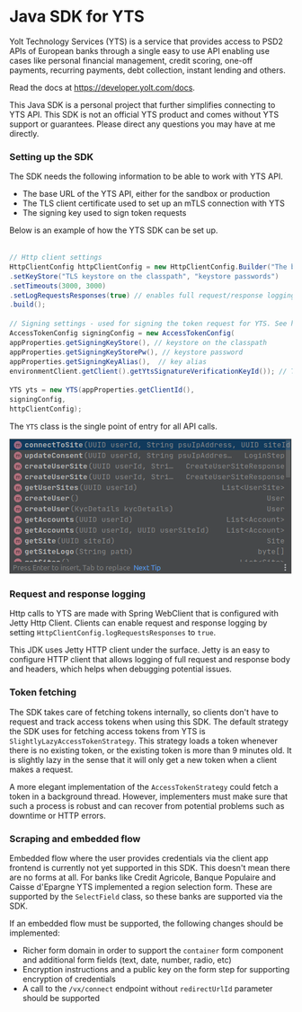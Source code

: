 # Java SDK for YTS

Yolt Technology Services (YTS) is a service that provides access to PSD2 APIs of European banks through a single easy to use
API enabling use cases like personal financial management, credit scoring, one-off payments, recurring payments, 
debt collection, instant lending and others.

Read the docs at https://developer.yolt.com/docs. 

This Java SDK is a personal project that further simplifies connecting to YTS API. 
This SDK is not an official YTS product and comes without YTS support or guarantees. 
Please direct any questions you may have at me directly.

### Setting up the SDK
The SDK needs the following information to be able to work with YTS API.

- The base URL of the YTS API, either for the sandbox or production
- The TLS client certificate used to set up an mTLS connection with YTS
- The signing key used to sign token requests

Below is an example of how the YTS SDK can be set up.

```java

// Http client settings
HttpClientConfig httpClientConfig = new HttpClientConfig.Builder("The base URL of the YTS sandbox or the production environment here")
.setKeyStore("TLS keystore on the classpath", "keystore passwords")
.setTimeouts(3000, 3000)
.setLogRequestsResponses(true) // enables full request/response logging, so be mindful of logging sensitive data on prd environments
.build();

// Signing settings - used for signing the token request for YTS. See https://developer.yolt.com/docs/getting-started#connect-to-yts
AccessTokenConfig signingConfig = new AccessTokenConfig(
appProperties.getSigningKeyStore(), // keystore on the classpath
appProperties.getSigningKeyStorePw(), // keystore password
appProperties.getSigningKeyAlias(),  // key alias
environmentClient.getClient().getYtsSignatureVerificationKeyId()); // The id under which the public verification key is known by YTS (Check in the dev portal)

YTS yts = new YTS(appProperties.getClientId(),
signingConfig,
httpClientConfig);

```
The `YTS` class is the single point of entry for all API calls. 

![YTS Methods](methods.png)


### Request and response logging
Http calls to YTS are made with Spring WebClient that is configured with Jetty Http Client.
Clients can enable request and response logging by setting `HttpClientConfig.logRequestsResponses` to `true`.

This JDK uses Jetty HTTP client under the surface. Jetty is an easy to configure HTTP client that allows logging of full
request and response body and headers, which helps when debugging potential issues.

### Token fetching
The SDK takes care of fetching tokens internally, so clients don't have to request and track access tokens when using 
this SDK. The default strategy the SDK uses for fetching access tokens from YTS is `SlightlyLazyAccessTokenStrategy`. 
This strategy loads a token whenever there is no existing token, or the existing token is more than 9 minutes old. 
It is slightly lazy in the sense that it will only get a new token when a client makes a request.

A more elegant implementation of the `AccessTokenStrategy` could fetch a token in a background thread. However, implementers
must make sure that such a process is robust and can recover from potential problems such as downtime or HTTP errors.

### Scraping and embedded flow
Embedded flow where the user provides credentials via the client app frontend is currently not yet supported in this SDK. 
This doesn't mean there are no forms at all. For banks like Credit Agricole, Banque Populaire and Caisse d'Epargne YTS 
implemented a region selection form. These are supported by the `SelectField` class, so these banks are supported
via the SDK.

If an embedded flow must be supported, the following changes should be implemented:
- Richer form domain in order to support the `container` form component and additional form fields (text, date, number, radio, etc)
- Encryption instructions and a public key on the form step for supporting encryption of credentials
- A call to the `/vx/connect` endpoint without `redirectUrlId` parameter should be supported






